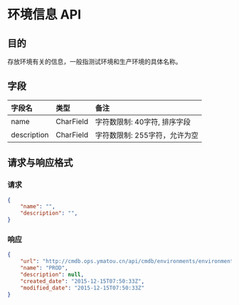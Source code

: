 # 环境信息 API

## 目的
存放环境有关的信息，一般指测试环境和生产环境的具体名称。

## 字段
|字段名|类型|备注|
|:-----|:-----|:-----|
|name|CharField|字符数限制: 40字符, 排序字段
|description|CharField|字符数限制: 255字符，允许为空

## 请求与响应格式

### 请求

```JSON
{
    "name": "",
    "description": "",
}
```

### 响应
```JSON
{
    "url": "http://cmdb.ops.ymatou.cn/api/cmdb/environments/environment/1",
    "name": "PROD",
    "description": null,
    "created_date": "2015-12-15T07:50:33Z",
    "modified_date": "2015-12-15T07:50:33Z"
}
```
